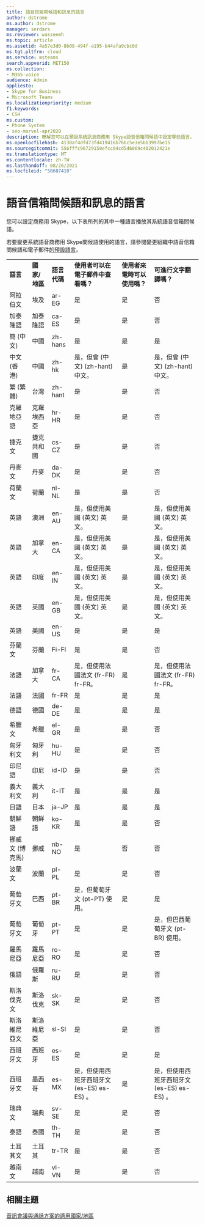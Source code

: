 ```yaml
---
title: 語音信箱問候語和訊息的語言
author: dstrome
ms.author: dstrome
manager: serdars
ms.reviewer: wasseemh
ms.topic: article
ms.assetid: 4a57e3d0-8b08-494f-a195-b44afa9cbc0d
ms.tgt.pltfrm: cloud
ms.service: msteams
search.appverid: MET150
ms.collection:
- M365-voice
audience: Admin
appliesto:
- Skype for Business
- Microsoft Teams
ms.localizationpriority: medium
f1.keywords:
- CSH
ms.custom:
- Phone System
- seo-marvel-apr2020
description: 瞭解您可以在預設系統訊息商務用 Skype語音信箱問候語中設定哪些語言。
ms.openlocfilehash: 4138af4dfd73fd419416b76bc5e3e5bb3997be15
ms.sourcegitcommit: 556fffc96729150efcc04cd5d6069c402012421e
ms.translationtype: MT
ms.contentlocale: zh-TW
ms.lasthandoff: 08/26/2021
ms.locfileid: "58607410"
---
```

# <a name="languages-for-voicemail-greetings-and-messages"></a>語音信箱問候語和訊息的語言

您可以設定商務用 Skype，以下表所列的其中一種語言播放其系統語音信箱問候語。

若要變更系統語音商務用 Skype問候語使用的語言，請參閱變更組織中語音信箱問候語和電子郵件[的預設語言](/microsoftteams/change-the-default-language-for-greetings-and-emails?toc=/skypeforbusiness/toc.json&bc=/skypeforbusiness/breadcrumb/toc.json)。

|||||||
|:-----|:-----|:-----|:-----|:-----|:-----|
|**語言** <br/> |**國家/地區** <br/> |**語言代碼** <br/> |**使用者可以在電子郵件中查看嗎？** <br/> |**使用者來電時可以使用嗎？** <br/> |**可進行文字翻譯嗎？** <br/> |
|阿拉伯文 <br/> |埃及  <br/> |ar-EG  <br/> |是  <br/> |是  <br/> |否  <br/> |
|加泰隆語  <br/> |加泰隆語  <br/> |ca-ES  <br/> |是  <br/> |是  <br/> |否  <br/> |
|簡 (中文)   <br/> |中國  <br/> |zh-hans  <br/> |是  <br/> |是  <br/> |是  <br/> |
|中文 (香港)   <br/> |中國  <br/> |zh-hk  <br/> |是，但會 (中文)  (zh-hant) 中文。  <br/> | 是 <br/> |是，但會 (中文)  (zh-hant) 中文。  <br/> |
|繁 (繁體)   <br/> |台灣  <br/> |zh-hant  <br/> |是  <br/> |是  <br/> |否  <br/> |
|克羅地亞語<br/> |克羅埃西亞  <br/> |hr-HR  <br/> |是  <br/> |是  <br/> |否  <br/> |
|捷克文 <br/> |捷克共和國  <br/> |cs-CZ  <br/> |是  <br/> |是  <br/> |否  <br/> |
|丹麥文  <br/> |丹麥  <br/> |da-DK  <br/> |是  <br/> |是  <br/> |否  <br/> |
|荷蘭文  <br/> |荷蘭  <br/> |nl-NL  <br/> |是  <br/> |是  <br/> |否  <br/> |
|英語  <br/> |澳洲  <br/> |en-AU  <br/> |是，但使用美國 (英文) 英文。  <br/> |是  <br/> |是，但使用美國 (英文) 英文。  <br/> |
|英語  <br/> |加拿大  <br/> |en-CA  <br/> |是，但使用美國 (英文) 英文。  <br/> |是  <br/> |是，但使用美國 (英文) 英文。  <br/> |
|英語  <br/> |印度  <br/> |en-IN  <br/> |是，但使用美國 (英文) 英文。  <br/> |是  <br/> |是，但使用美國 (英文) 英文。  <br/> |
|英語  <br/> |英國  <br/> |en-GB  <br/> |是，但使用美國 (英文) 英文。  <br/> |是  <br/> |是，但使用美國 (英文) 英文。  <br/> |
|英語  <br/> |美國  <br/> |en-US  <br/> |是  <br/> |是  <br/> |是  <br/> |
|芬蘭文  <br/> |芬蘭  <br/> |Fi-Fl  <br/> |是  <br/> |是  <br/> |否  <br/> |
|法語  <br/> |加拿大  <br/> |fr-CA  <br/> |是，但使用法國法文 (fr-FR) fr-FR。  <br/> |是  <br/> |是，但使用法國法文 (fr-FR) fr-FR。  <br/> |
|法語  <br/> |法國  <br/> |fr-FR  <br/> |是  <br/> |是  <br/> |是  <br/> |
|德語  <br/> |德國  <br/> |de-DE  <br/> |是  <br/> |是  <br/> |是  <br/> |
|希臘文 <br/> |希臘  <br/> |el-GR  <br/> |是  <br/> |是  <br/> |否  <br/> |
|匈牙利文 <br/> |匈牙利  <br/> |hu-HU  <br/> |是  <br/> |是  <br/> |否  <br/> |
|印尼語 <br/> |印尼  <br/> |id-ID  <br/> |是  <br/> |是  <br/> |否  <br/> |
|義大利文  <br/> |義大利  <br/> |it-IT  <br/> |是  <br/> |是  <br/> |是  <br/> |
|日語  <br/> |日本  <br/> |ja-JP  <br/> |是  <br/> |是  <br/> |是  <br/> |
|朝鮮語  <br/> |朝鮮語  <br/> |ko-KR  <br/> |是  <br/> |是  <br/> |否  <br/> |
|挪威文 (博克馬)   <br/> |挪威  <br/> |nb-NO  <br/> |是  <br/> |否  <br/> |否  <br/> |
|波蘭文  <br/> |波蘭  <br/> |pl-PL  <br/> |是  <br/> | 是 <br/> |否  <br/> |
|葡萄牙文  <br/> |巴西  <br/> |pt-BR  <br/> |是，但葡萄牙文 (pt-PT) 使用。  <br/> |是  <br/> |是  <br/> |
|葡萄牙文  <br/> |葡萄牙  <br/> |pt-PT  <br/> |是  <br/> |是  <br/> |是，但巴西葡萄牙文 (pt-BR) 使用。  <br/> |
|羅馬尼亞<br/> |羅馬尼亞  <br/> |ro-RO  <br/> |是  <br/> |是  <br/> |否  <br/> |
|俄語  <br/> |俄羅斯  <br/> |ru-RU  <br/> |是  <br/> |是  <br/> |否  <br/> |
|斯洛伐克文 <br/> |斯洛伐克  <br/> |sk-SK  <br/> |是  <br/> |是  <br/> |否  <br/> |
|斯洛維尼亞文 <br/> |斯洛維尼亞  <br/> |sl-SI  <br/> |是  <br/> |是  <br/> |否  <br/> |
|西班牙文  <br/> |西班牙  <br/> |es-ES  <br/> |是  <br/> |是  <br/> |是  <br/> |
|西班牙文  <br/> |墨西哥  <br/> |es-MX  <br/> |是，但使用西班牙西班牙文 (es-ES) es-ES) 。  <br/> |是  <br/> |是，但使用西班牙西班牙文 (es-ES) es-ES) 。  <br/> |
|瑞典文  <br/> |瑞典  <br/> |sv-SE  <br/> |是  <br/> |是  <br/> |否  <br/> |
|泰語 <br/> |泰國  <br/> |th-TH  <br/> |是  <br/> |是  <br/> |否  <br/> |
|土耳其文  <br/> |土耳其  <br/> |tr-TR  <br/> |是  <br/> |是  <br/> |否  <br/> |
|越南文 <br/> |越南  <br/> |vi-VN  <br/> |是  <br/> |是  <br/> |否  <br/> |

## <a name="related-topics"></a>相關主題

[音訊會議與通話方案的適用國家/地區](/microsoftteams/country-and-region-availability-for-audio-conferencing-and-calling-plans/country-and-region-availability-for-audio-conferencing-and-calling-plans?toc=/skypeforbusiness/toc.json&bc=/skypeforbusiness/breadcrumb/toc.json)
